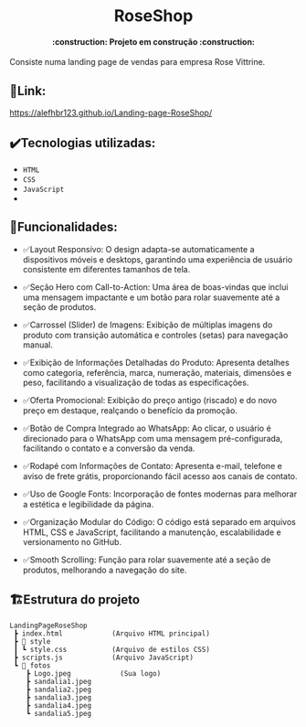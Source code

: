 <h1 align="center"> RoseShop </h1>

<h4 align="center"> 
    :construction:  Projeto em construção  :construction:
</h4>

Consiste numa landing page de vendas para empresa Rose Vittrine.

## 📌Link: 
https://alefhbr123.github.io/Landing-page-RoseShop/

## ✔️Tecnologias utilizadas:
- ``HTML``
- ``CSS``
- ``JavaScript``
- 
## 🔗Funcionalidades:
- ✅Layout Responsivo:
O design adapta-se automaticamente a dispositivos móveis e desktops, garantindo uma experiência de usuário consistente em diferentes tamanhos de tela.

- ✅Seção Hero com Call-to-Action:
Uma área de boas-vindas que inclui uma mensagem impactante e um botão para rolar suavemente até a seção de produtos.

- ✅Carrossel (Slider) de Imagens:
Exibição de múltiplas imagens do produto com transição automática e controles (setas) para navegação manual.

- ✅Exibição de Informações Detalhadas do Produto:
Apresenta detalhes como categoria, referência, marca, numeração, materiais, dimensões e peso, facilitando a visualização de todas as especificações.

- ✅Oferta Promocional:
Exibição do preço antigo (riscado) e do novo preço em destaque, realçando o benefício da promoção.

- ✅Botão de Compra Integrado ao WhatsApp:
Ao clicar, o usuário é direcionado para o WhatsApp com uma mensagem pré-configurada, facilitando o contato e a conversão da venda.

- ✅Rodapé com Informações de Contato:
Apresenta e-mail, telefone e aviso de frete grátis, proporcionando fácil acesso aos canais de contato.

- ✅Uso de Google Fonts:
Incorporação de fontes modernas para melhorar a estética e legibilidade da página.

- ✅Organização Modular do Código:
O código está separado em arquivos HTML, CSS e JavaScript, facilitando a manutenção, escalabilidade e versionamento no GitHub.

- ✅Smooth Scrolling:
Função para rolar suavemente até a seção de produtos, melhorando a navegação do site.


## 🏗Estrutura do projeto
```text
LandingPageRoseShop
 ┣ index.html            (Arquivo HTML principal)
 ┣ 📁 style
 ┃ ┗ style.css           (Arquivo de estilos CSS)
 ┣ scripts.js            (Arquivo JavaScript)
 ┗ 📁 fotos
    ┣ Logo.jpeg            (Sua logo)
    ┣ sandalia1.jpeg
    ┣ sandalia2.jpeg
    ┣ sandalia3.jpeg
    ┣ sandalia4.jpeg
    ┗ sandalia5.jpeg
```
